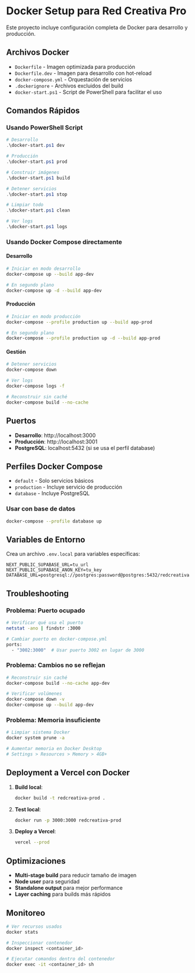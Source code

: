 # Docker Setup para Red Creativa Pro

Este proyecto incluye configuración completa de Docker para desarrollo y producción.

## Archivos Docker

- `Dockerfile` - Imagen optimizada para producción
- `Dockerfile.dev` - Imagen para desarrollo con hot-reload
- `docker-compose.yml` - Orquestación de servicios
- `.dockerignore` - Archivos excluidos del build
- `docker-start.ps1` - Script de PowerShell para facilitar el uso

## Comandos Rápidos

### Usando PowerShell Script
```powershell
# Desarrollo
.\docker-start.ps1 dev

# Producción
.\docker-start.ps1 prod

# Construir imágenes
.\docker-start.ps1 build

# Detener servicios
.\docker-start.ps1 stop

# Limpiar todo
.\docker-start.ps1 clean

# Ver logs
.\docker-start.ps1 logs
```

### Usando Docker Compose directamente

#### Desarrollo
```bash
# Iniciar en modo desarrollo
docker-compose up --build app-dev

# En segundo plano
docker-compose up -d --build app-dev
```

#### Producción
```bash
# Iniciar en modo producción
docker-compose --profile production up --build app-prod

# En segundo plano
docker-compose --profile production up -d --build app-prod
```

#### Gestión
```bash
# Detener servicios
docker-compose down

# Ver logs
docker-compose logs -f

# Reconstruir sin caché
docker-compose build --no-cache
```

## Puertos

- **Desarrollo**: http://localhost:3000
- **Producción**: http://localhost:3001
- **PostgreSQL**: localhost:5432 (si se usa el perfil database)

## Perfiles Docker Compose

- `default` - Solo servicios básicos
- `production` - Incluye servicio de producción
- `database` - Incluye PostgreSQL

### Usar con base de datos
```bash
docker-compose --profile database up
```

## Variables de Entorno

Crea un archivo `.env.local` para variables específicas:

```env
NEXT_PUBLIC_SUPABASE_URL=tu_url
NEXT_PUBLIC_SUPABASE_ANON_KEY=tu_key
DATABASE_URL=postgresql://postgres:password@postgres:5432/redcreativa
```

## Troubleshooting

### Problema: Puerto ocupado
```bash
# Verificar qué usa el puerto
netstat -ano | findstr :3000

# Cambiar puerto en docker-compose.yml
ports:
  - "3002:3000"  # Usar puerto 3002 en lugar de 3000
```

### Problema: Cambios no se reflejan
```bash
# Reconstruir sin caché
docker-compose build --no-cache app-dev

# Verificar volúmenes
docker-compose down -v
docker-compose up --build app-dev
```

### Problema: Memoria insuficiente
```bash
# Limpiar sistema Docker
docker system prune -a

# Aumentar memoria en Docker Desktop
# Settings > Resources > Memory > 4GB+
```

## Deployment a Vercel con Docker

1. **Build local**:
   ```bash
   docker build -t redcreativa-prod .
   ```

2. **Test local**:
   ```bash
   docker run -p 3000:3000 redcreativa-prod
   ```

3. **Deploy a Vercel**:
   ```bash
   vercel --prod
   ```

## Optimizaciones

- **Multi-stage build** para reducir tamaño de imagen
- **Node user** para seguridad
- **Standalone output** para mejor performance
- **Layer caching** para builds más rápidos

## Monitoreo

```bash
# Ver recursos usados
docker stats

# Inspeccionar contenedor
docker inspect <container_id>

# Ejecutar comandos dentro del contenedor
docker exec -it <container_id> sh
```